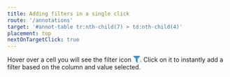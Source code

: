 ```yaml
---
title: Adding filters in a single click
route: '/annotations'
target: '#annot-table tr:nth-child(7) > td:nth-child(4)'
placement: top
nextOnTargetClick: true
---
```


Hover over a cell you will see the filter icon
<svg width="16" height="16" viewBox="180 250 1430 1430" xmlns="http://www.w3.org/2000/svg" fill="rgb(66, 145, 215)" style="vertical-align: top;"><path d="M1595 295q17 41-14 70l-493 493v742q0 42-39 59-13 5-25 5-27 0-45-19l-256-256q-19-19-19-45V858L211 365q-31-29-14-70 17-39 59-39h1280q42 0 59 39z"></path></svg>. Click on it to instantly add a filter based on the column and value selected.
